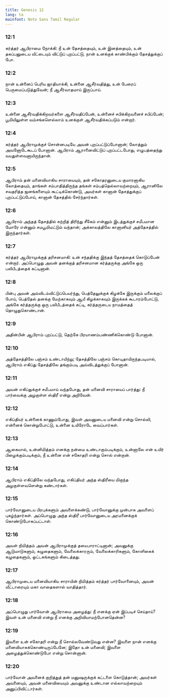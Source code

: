 ```yaml
---
title: Genesis 12
lang: ta
mainfont: Noto Sans Tamil Regular
---
```


###  12:1

கர்த்தர் ஆபிராமை நோக்கி: நீ உன் தேசத்தையும், உன் இனத்தையும், உன் தகப்பனுடைய வீட்டையும் விட்டுப் புறப்பட்டு, நான் உனக்குக் காண்பிக்கும் தேசத்துக்குப் போ.

###  12:2

நான் உன்னைப் பெரிய ஜாதியாக்கி, உன்னை ஆசீர்வதித்து, உன் பேரைப் பெருமைப்படுத்துவேன்; நீ ஆசீர்வாதமாய் இருப்பாய்.

###  12:3

உன்னை ஆசீர்வதிக்கிறவர்களை ஆசீர்வதிப்பேன், உன்னைச் சபிக்கிறவனைச் சபிப்பேன்; பூமியிலுள்ள வம்சங்களெல்லாம் உனக்குள் ஆசீர்வதிக்கப்படும் என்றார்.

###  12:4

கர்த்தர் ஆபிராமுக்குச் சொன்னபடியே அவன் புறப்பட்டுப்போனான்; லோத்தும் அவனோடேகூடப் போனான். ஆபிராம் ஆரானைவிட்டுப் புறப்பட்டபோது, எழுபத்தைந்து வயதுள்ளவனாயிருந்தான்.

###  12:5

ஆபிராம் தன் மனைவியாகிய சாராயையும், தன் சகோதரனுடைய குமாரனாகிய லோத்தையும், தாங்கள் சம்பாதித்திருந்த தங்கள் சம்பத்தெல்லாவற்றையும், ஆரானிலே சவதரித்த ஜனங்களையும் கூட்டிக்கொண்டு, அவர்கள் கானான் தேசத்துக்குப் புறப்பட்டுப்போய், கானான் தேசத்தில் சேர்ந்தார்கள்.

###  12:6

ஆபிராம் அந்தத் தேசத்தில் சுற்றித் திரிந்து சீகேம் என்னும் இடத்துக்குச் சமீபமான மோரே என்னும் சமபூமிமட்டும் வந்தான்; அக்காலத்திலே கானானியர் அத்தேசத்தில் இருந்தார்கள்.

###  12:7

கர்த்தர் ஆபிராமுக்குத் தரிசனமாகி: உன் சந்ததிக்கு இந்தத் தேசத்தைக் கொடுப்பேன் என்றார். அப்பொழுது அவன் தனக்குத் தரிசனமான கர்த்தருக்கு அங்கே ஒரு பலிபீடத்தைக் கட்டினான்.

###  12:8

பின்பு அவன் அவ்விடம்விட்டுப்பெயர்ந்து, பெத்தேலுக்குக் கிழக்கே இருக்கும் மலைக்குப் போய், பெத்தேல் தனக்கு மேற்காகவும் ஆயீ கிழக்காகவும் இருக்கக் கூடாரம்போட்டு, அங்கே கர்த்தருக்கு ஒரு பலிபீடத்தைக் கட்டி, கர்த்தருடைய நாமத்தைத் தொழுதுகொண்டான்.

###  12:9

அதின்பின் ஆபிராம் புறப்பட்டு, தெற்கே பிரயாணம்பண்ணிக்கொண்டு போனான்.

###  12:10

அத்தேசத்திலே பஞ்சம் உண்டாயிற்று; தேசத்திலே பஞ்சம் கொடிதாயிருந்தபடியால், ஆபிராம் எகிப்து தேசத்திலே தங்கும்படி அவ்விடத்துக்குப் போனான்.

###  12:11

அவன் எகிப்துக்குச் சமீபமாய் வந்தபோது, தன் மனைவி சாராயைப் பார்த்து: நீ பார்வைக்கு அழகுள்ள ஸ்திரீ என்று அறிவேன்.

###  12:12

எகிப்தியர் உன்னைக் காணும்போது, இவள் அவனுடைய மனைவி என்று சொல்லி, என்னைக் கொன்றுபோட்டு, உன்னை உயிரோடே வைப்பார்கள்.

###  12:13

ஆகையால், உன்னிமித்தம் எனக்கு நன்மை உண்டாகும்படிக்கும், உன்னாலே என் உயிர் பிழைக்கும்படிக்கும், நீ உன்னை என் சகோதரி என்று சொல் என்றான்.

###  12:14

ஆபிராம் எகிப்திலே வந்தபோது, எகிப்தியர் அந்த ஸ்திரீயை மிகுந்த அழகுள்ளவளென்று கண்டார்கள்.

###  12:15

பார்வோனுடைய பிரபுக்களும் அவளைக்கண்டு, பார்வோனுக்கு முன்பாக அவளைப் புகழ்ந்தார்கள். அப்பொழுது அந்த ஸ்திரீ பார்வோனுடைய அரமனைக்குக் கொண்டுபோகப்பட்டாள்.

###  12:16

அவள் நிமித்தம் அவன் ஆபிராமுக்குத் தயைபாராட்டினான்; அவனுக்கு ஆடுமாடுகளும், கழுதைகளும், வேலைக்காரரும், வேலைக்காரிகளும், கோளிகைக் கழுதைகளும், ஒட்டகங்களும் கிடைத்தது.

###  12:17

ஆபிராமுடைய மனைவியாகிய சாராயின் நிமித்தம் கர்த்தர் பார்வோனையும், அவன் வீட்டாரையும் மகா வாதைகளால் வாதித்தார்.

###  12:18

அப்பொழுது பார்வோன் ஆபிராமை அழைத்து: நீ எனக்கு ஏன் இப்படிச் செய்தாய்? இவள் உன் மனைவி என்று நீ எனக்கு அறிவியாமற்போனதென்ன?

###  12:19

இவளை உன் சகோதரி என்று நீ சொல்லவேண்டுவது என்ன? இவளை நான் எனக்கு மனைவியாகக்கொண்டிருப்பேனே; இதோ உன் மனைவி; இவளை அழைத்துக்கொண்டுபோ என்று சொன்னான்.

###  12:20

பார்வோன் அவனைக் குறித்துத் தன் மனுஷருக்குக் கட்டளை கொடுத்தான்; அவர்கள் அவனையும், அவன் மனைவியையும் அவனுக்கு உண்டான எல்லாவற்றையும் அனுப்பிவிட்டார்கள்.

